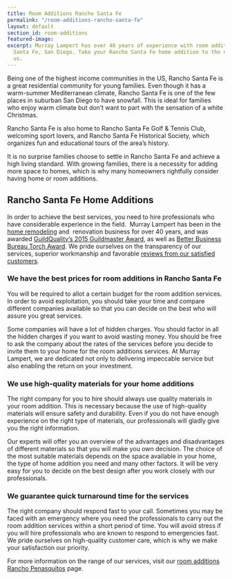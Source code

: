 ```yaml
---
title: Room Additions Rancho Santa Fe
permalink: "/room-additions-rancho-santa-fe"
layout: default
section_id: room-additions
featured-image: 
excerpt: Murray Lampert has over 40 years of experience with room additions in Rancho
  Santa Fe, San Diego. Take your Rancho Santa Fe home addition to the next level with
  us.
---
```


Being one of the highest income communities in the US, Rancho Santa Fe is a great residential community for young families. Even though it has a warm-summer Mediterranean climate, Rancho Santa Fe is one of the few places in suburban San Diego to have snowfall. This is ideal for families who enjoy warm climate but don’t want to part with the sensation of a white Christmas.

Rancho Santa Fe is also home to Rancho Santa Fe Golf & Tennis Club, welcoming sport lovers, and Rancho Santa Fe Historical Society, which organizes fun and educational tours of the area’s history.

It is no surprise families choose to settle in Rancho Santa Fe and achieve a high living standard. With growing families, there is a necessity for adding more space to homes, which is why many homeowners rightfully consider having home or room additions.

## Rancho Santa Fe Home Additions

In order to achieve the best services, you need to hire professionals who have considerable experience in the field.  Murray Lampert has been in the <a href="http://murraylampert.com/">home remodeling</a> and  renovation business for over 40 years, and was awarded <a href="http://murraylampert.com/murray-lampert-recognized-among-north-americas-best">GuildQuality’s 2015 Guildmaster Award</a>, as well as <a href="http://murraylampert.com/another-better-business-bureau-torch-award/">Better Business Bureau Torch Award</a>. We pride ourselves on the transparency of our services, superior workmanship and favorable <a href="http://murraylampert.com/testimonials/">reviews from our satisfied customers</a>.
<h3>We have the best prices for room additions in Rancho Santa Fe</h3>
You will be required to allot a certain budget for the room addition services. In order to avoid exploitation, you should take your time and compare different companies available so that you can decide on the best who will assure you great services.

Some companies will have a lot of hidden charges. You should factor in all the hidden charges if you want to avoid wasting money. You should be free to ask the company about the rates of the services before you decide to invite them to your home for the room additions services. At Murray Lampert, we are dedicated not only to delivering impeccable service but also enabling the return on your investment.
<h3>We use high-quality materials for your home additions</h3>
The right company for you to hire should always use quality materials in your room addition. This is necessary because the use of high-quality materials will ensure safety and durability. Even if you do not have enough experience on the right type of materials, our professionals will gladly give you the right information.

Our experts will offer you an overview of the advantages and disadvantages of different materials so that you will make you own decision. The choice of the most suitable materials depends on the space available in your home, the type of home addition you need and many other factors. It will be very easy for you to decide on the best design after you work closely with our professionals.
<h3>We guarantee quick turnaround time for the services</h3>
The right company should respond fast to your call. Sometimes you may be faced with an emergency where you need the professionals to carry out the room addition services within a short period of time. You will avoid stress if you will hire professionals who are known to respond to emergencies fast. We pride ourselves on high-quality customer care, which is why we make your satisfaction our priority.

For more information on the range of our services, visit our <a href="http://murraylampert.com/home-additions-rancho-penasquitos">room additions Rancho Penasquitos</a> page.
